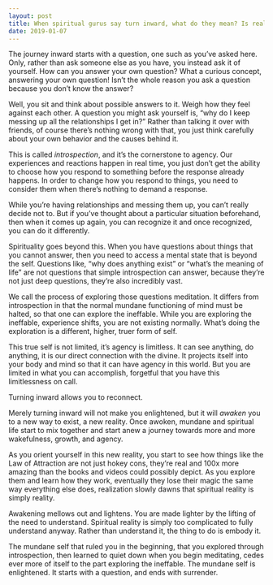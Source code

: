 ```yaml
---
layout: post
title: When spiritual gurus say turn inward, what do they mean? Is realizing your true self worth it? Can enlightenment break me free? Is it the real freedom?
date: 2019-01-07
---
```


<p>The journey inward starts with a question, one such as you’ve asked here. Only, rather than ask someone else as you have, you instead ask it of yourself. How can you answer your own question? What a curious concept, answering your own question! Isn’t the whole reason you ask a question because you don’t know the answer?</p><p>Well, you sit and think about possible answers to it. Weigh how they feel against each other. A question you might ask yourself is, “why do I keep messing up all the relationships I get in?” Rather than talking it over with friends, of course there’s nothing wrong with that, you just think carefully about your own behavior and the causes behind it.</p><p>This is called <i>introspection</i>, and it’s the cornerstone to agency. Our experiences and reactions happen in real time, you just don’t get the ability to choose how you respond to something before the response already happens. In order to change how you respond to things, you need to consider them when there’s nothing to demand a response.</p><p>While you’re having relationships and messing them up, you can’t really decide not to. But if you’ve thought about a particular situation beforehand, then when it comes up again, you can recognize it and once recognized, you can do it differently.</p><p>Spirituality goes beyond this. When you have questions about things that you cannot answer, then you need to access a mental state that is beyond the self. Questions like, “why does anything exist” or “what’s the meaning of life” are not questions that simple introspection can answer, because they’re not just deep questions, they’re also incredibly vast.</p><p>We call the process of exploring those questions meditation. It differs from introspection in that the normal mundane functioning of mind must be halted, so that one can explore the ineffable. While you are exploring the ineffable, experience shifts, you are not existing normally. What’s doing the exploration is a different, higher, truer form of self.</p><p>This true self is not limited, it’s agency is limitless. It can see anything, do anything, it is our direct connection with the divine. It projects itself into your body and mind so that it can have agency in this world. But you are limited in what you can accomplish, forgetful that you have this limitlessness on call.</p><p>Turning inward allows you to reconnect.</p><p>Merely turning inward will not make you enlightened, but it will <i>awaken</i> you to a new way to exist, a new reality. Once awoken, mundane and spiritual life start to mix together and start anew a journey towards more and more wakefulness, growth, and agency.</p><p>As you orient yourself in this new reality, you start to see how things like the Law of Attraction are not just hokey cons, they’re real and 100x more amazing than the books and videos could possibly depict. As you explore them and learn how they work, eventually they lose their magic the same way everything else does, realization slowly dawns that spiritual reality is simply reality.</p><p>Awakening mellows out and lightens. You are made lighter by the lifting of the need to understand. Spiritual reality is simply too complicated to fully understand anyway. Rather than understand it, the thing to do is embody it.</p><p>The mundane self that ruled you in the beginning, that you explored through introspection, then learned to quiet down when you begin meditating, cedes ever more of itself to the part exploring the ineffable. The mundane self is enlightened. It starts with a question, and ends with surrender.</p>

